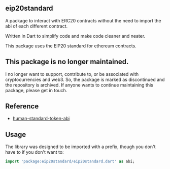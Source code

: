 ## eip20standard

A package to interact with ERC20 contracts without the need to import the abi of each different contract. 

Written in Dart to simplify code and make code cleaner and neater.

This package uses the EIP20 standard for ethereum contracts. 

## This package is no longer maintained.

I no longer want to support, contribute to, or be associated with cryptocurrencies and web3. So, the package is marked as discontinued and the repository is archived.
If anyone wants to continue maintaining this package, please get in touch.


## Reference 

 - [human-standard-token-abi](https://github.com/danfinlay/human-standard-token-abi)

## Usage

The library was designed to be imported with a prefix, though you don't
have to if you don't want to:

```dart
import 'package:eip20standard/eip20standard.dart' as abi;
```
